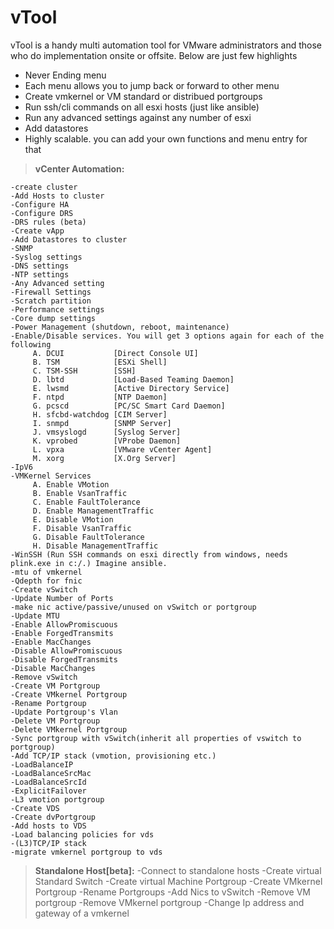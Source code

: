 vTool
=====
vTool is a handy multi automation tool for VMware administrators and those who do implementation onsite or offsite. Below are just few highlights

  - Never Ending menu
  - Each menu allows you to jump back or forward to other menu
  - Create vmkernel or VM standard or distribued portgroups
  - Run ssh/cli commands on all esxi hosts (just like ansible)
  - Run any advanced settings against any number of esxi
  - Add datastores
  - Highly scalable. you can add your own functions and menu entry for that

> **vCenter Automation:**

    -create cluster
    -Add Hosts to cluster
    -Configure HA
    -Configure DRS
    -DRS rules (beta)
    -Create vApp
    -Add Datastores to cluster
    -SNMP
    -Syslog settings
    -DNS settings
    -NTP settings
    -Any Advanced setting
    -Firewall Settings
    -Scratch partition
    -Performance settings
    -Core dump settings
    -Power Management (shutdown, reboot, maintenance)
    -Enable/Disable services. You will get 3 options again for each of the following
         A. DCUI           [Direct Console UI]
         B. TSM            [ESXi Shell]
         C. TSM-SSH        [SSH]
         D. lbtd           [Load-Based Teaming Daemon]
         E. lwsmd          [Active Directory Service]
         F. ntpd           [NTP Daemon]
         G. pcscd          [PC/SC Smart Card Daemon]
         H. sfcbd-watchdog [CIM Server]
         I. snmpd          [SNMP Server]
         J. vmsyslogd      [Syslog Server]
         K. vprobed        [VProbe Daemon]
         L. vpxa           [VMware vCenter Agent]
         M. xorg           [X.Org Server]
    -IpV6
    -VMKernel Services
         A. Enable VMotion
         B. Enable VsanTraffic
         C. Enable FaultTolerance
         D. Enable ManagementTraffic
         E. Disable VMotion
         F. Disable VsanTraffic
         G. Disable FaultTolerance
         H. Disable ManagementTraffic
    -WinSSH (Run SSH commands on esxi directly from windows, needs plink.exe in c:/.) Imagine ansible.
    -mtu of vmkernel
    -Qdepth for fnic
    -Create vSwitch
    -Update Number of Ports
    -make nic active/passive/unused on vSwitch or portgroup
    -Update MTU
    -Enable AllowPromiscuous
    -Enable ForgedTransmits
    -Enable MacChanges
    -Disable AllowPromiscuous
    -Disable ForgedTransmits
    -Disable MacChanges
    -Remove vSwitch
    -Create VM Portgroup
    -Create VMkernel Portgroup
    -Rename Portgroup
    -Update Portgroup's Vlan
    -Delete VM Portgroup
    -Delete VMkernel Portgroup  
    -Sync portgroup with vSwitch(inherit all properties of vswitch to portgroup)
    -Add TCP/IP stack (vmotion, provisioning etc.)
    -LoadBalanceIP
    -LoadBalanceSrcMac
    -LoadBalanceSrcId
    -ExplicitFailover
    -L3 vmotion portgroup
    -Create VDS
    -Create dvPortgroup
    -Add hosts to VDS
    -Load balancing policies for vds
    -(L3)TCP/IP stack
    -migrate vmkernel portgroup to vds

> **Standalone Host[beta]:**
    -Connect to standalone hosts
    -Create virtual Standard Switch
    -Create virtual Machine Portgroup
    -Create VMkernel Portgroup
    -Rename Portgroups
    -Add Nics to vSwitch
    -Remove VM portgroup
    -Remove VMkernel portgroup
    -Change Ip address and gateway of a vmkernel

